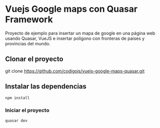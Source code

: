 # Vuejs Google maps con Quasar Framework
Proyecto de ejemplo para insertar un mapa de google en una página web usando Quasar, VueJS e insertar polígono con fronteras de paises y provincias del mundo.

## Clonar el proyecto

git clone https://github.com/codigojs/vuejs-google-maps-quasar.git

## Instalar las dependencias
```bash
npm install
```

### Iniciar el proyecto
```bash
quasar dev
```

